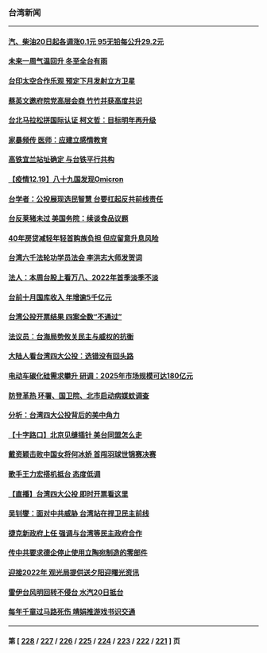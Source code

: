 ### 台湾新闻
---
#### [汽、柴油20日起各调涨0.1元 95无铅每公升29.2元](../../pages/ncid1349361/n13446554.md) 
#### [未来一周气温回升 冬至全台有雨](../../pages/ncid1349361/n13446663.md) 
#### [台印太空合作乐观 预定下月发射立方卫星](../../pages/ncid1349361/n13446549.md) 
#### [蔡英文邀府院党高层会商 竹竹并获高度共识](../../pages/ncid1349361/n13446547.md) 
#### [台北马拉松拼国际认证 柯文哲：目标明年再升级](../../pages/ncid1349361/n13446485.md) 
#### [家暴频传 医师：应建立感情教育](../../pages/ncid1349361/n13446488.md) 
#### [高铁宜兰站址确定 与台铁平行共构](../../pages/ncid1349361/n13446483.md) 
#### [【疫情12.19】八十九国发现Omicron](../../pages/ncid1349361/n13446348.md) 
#### [台学者：公投展现选民智慧 台要扛起反共前线责任](../../pages/ncid1349361/n13446430.md) 
#### [台反莱猪未过  美国务院：续谈食品议题](../../pages/ncid1349361/n13446393.md) 
#### [40年房贷减轻年轻首购族负担 但应留意升息风险](../../pages/ncid1349361/n13446371.md) 
#### [台湾六千法轮功学员法会 李洪志大师发贺词](../../pages/ncid1349361/n13445742.md) 
#### [法人：本周台股上看万八、2022年首季淡季不淡](../../pages/ncid1349361/n13446253.md) 
#### [台前十月国库收入 年增逾5千亿元](../../pages/ncid1349361/n13446256.md) 
#### [台湾公投开票结果 四案全数“不通过”](../../pages/ncid1349361/n13445539.md) 
#### [法议员：台海局势攸关民主与威权的抗衡](../../pages/ncid1349361/n13443602.md) 
#### [大陆人看台湾四大公投：选错没有回头路](../../pages/ncid1349361/n13443600.md) 
#### [电动车碳化硅需求攀升 研调：2025年市场规模可达180亿元](../../pages/ncid1349361/n13443694.md) 
#### [防登革热 环署、国卫院、北市启动病媒蚊调查](../../pages/ncid1349361/n13443743.md) 
#### [分析：台湾四大公投背后的美中角力](../../pages/ncid1349361/n13445697.md) 
#### [【十字路口】北京见缝插针 美台同盟怎么走](../../pages/ncid1349361/n13445442.md) 
#### [戴资颖击败中国女将何冰娇 首闯羽球世锦赛决赛](../../pages/ncid1349361/n13445438.md) 
#### [歌手王力宏搭机抵台 态度低调](../../pages/ncid1349361/n13445308.md) 
#### [【直播】台湾四大公投 即时开票看这里](../../pages/ncid1349361/n13445116.md) 
#### [吴钊燮：面对中共威胁 台湾站在捍卫民主前线](../../pages/ncid1349361/n13444712.md) 
#### [捷克新政府上任 强调与台湾等民主政府合作](../../pages/ncid1349361/n13444282.md) 
#### [传中共要求德企停止使用立陶宛制造的零部件](../../pages/ncid1349361/n13444024.md) 
#### [迎接2022年 观光局提供送夕阳迎曙光资讯](../../pages/ncid1349361/n13443747.md) 
#### [雷伊台风明回转不侵台 水汽20日抵台](../../pages/ncid1349361/n13443757.md) 
#### [每年千童过马路死伤 靖娟推游戏书识交通](../../pages/ncid1349361/n13443759.md) 

---
#### 第 [ [228](./228.md) / [227](./227.md) / [226](./226.md) / [225](./225.md) / [224](./224.md) / [223](./223.md) / [222](./222.md) / [221](./221.md) ] 页
